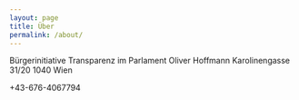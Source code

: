 ```yaml
---
layout: page
title: Über
permalink: /about/
---
```


<amp-img width="600" height="300" layout="responsive" src="http://lorempixel.com/600/300/sports"></amp-img>

Bürgerinitiative Transparenz im Parlament
Oliver Hoffmann
Karolinengasse 31/20
1040 Wien

+43-676-4067794
